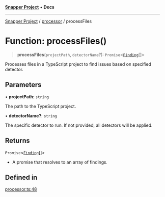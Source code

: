 [**Snapper Project**](../../README.md) • **Docs**

***

[Snapper Project](../../README.md) / [processor](../README.md) / processFiles

# Function: processFiles()

> **processFiles**(`projectPath`, `detectorName`?): `Promise`\<[`Finding`](../../types/type-aliases/Finding.md)[]\>

Processes files in a TypeScript project to find issues based on specified detector.

## Parameters

• **projectPath**: `string`

The path to the TypeScript project.

• **detectorName?**: `string`

The specific detector to run. If not provided, all detectors will be applied.

## Returns

`Promise`\<[`Finding`](../../types/type-aliases/Finding.md)[]\>

- A promise that resolves to an array of findings.

## Defined in

[processor.ts:48](https://github.com/sayfer-io/Snapper/blob/4045f2e5717fa308f1c1fd6496d318bda1e3311b/processor.ts#L48)
